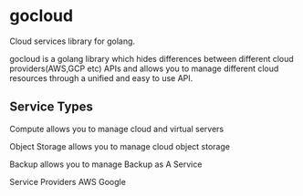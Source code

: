 gocloud
=======

Cloud services library for golang.

gocloud is a golang library which hides differences between different cloud providers(AWS,GCP etc) APIs and allows you to manage different cloud resources through a unified and easy to use API.

## Service Types

Compute allows you to manage cloud and virtual servers

Object Storage allows you to manage cloud object storage

Backup allows you to manage Backup as A Service

Service Providers
AWS
Google
